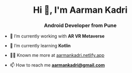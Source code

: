 <h1 align="center">Hi 👋, I'm Aarman Kadri</h1>
<h3 align="center">Android Developer from Pune</h3>

- 🔭 I’m currently working with **AR VR Metaverse**

- 🌱 I’m currently learning **Kotlin**

- 👨‍💻 Known me more at [aarmankadri.netlify.app](https://aarmankadri.netlify.app)

- 📫 How to reach me **aarmankadri@gmail.com**


